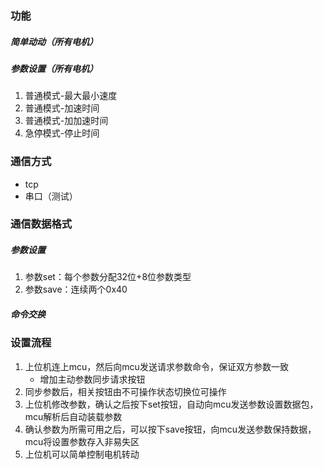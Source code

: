 ### 功能
##### 简单动动（所有电机）
##### 参数设置（所有电机）
1. 普通模式-最大最小速度
2. 普通模式-加速时间
3. 普通模式-加加速时间
4. 急停模式-停止时间

### 通信方式
- tcp
- 串口（测试）

### 通信数据格式
##### 参数设置
1. 参数set：每个参数分配32位+8位参数类型
2. 参数save：连续两个0x40

##### 命令交换
### 设置流程
1. 上位机连上mcu，然后向mcu发送请求参数命令，保证双方参数一致
	- 增加主动参数同步请求按钮
2. 同步参数后，相关按钮由不可操作状态切换位可操作
3. 上位机修改参数，确认之后按下set按钮，自动向mcu发送参数设置数据包，mcu解析后自动装载参数
4. 确认参数为所需可用之后，可以按下save按钮，向mcu发送参数保持数据，mcu将设置参数存入非易失区
5. 上位机可以简单控制电机转动